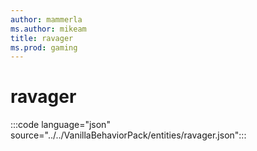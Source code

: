 ```yaml
---
author: mammerla
ms.author: mikeam
title: ravager
ms.prod: gaming
---
```


# ravager

:::code language="json" source="../../VanillaBehaviorPack/entities/ravager.json":::